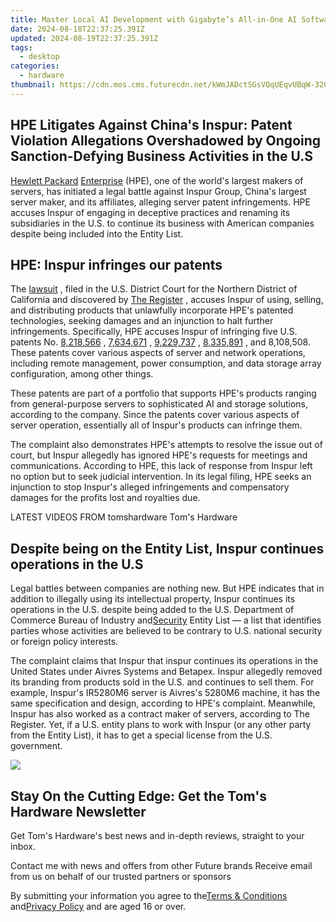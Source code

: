 ```yaml
---
title: Master Local AI Development with Gigabyte’s All-in-One AI Software, Motherboards and SSDs Powered by Intel & AMD GPUs
date: 2024-08-18T22:37:25.391Z
updated: 2024-08-19T22:37:25.391Z
tags:
  - desktop
categories:
  - hardware
thumbnail: https://cdn.mos.cms.futurecdn.net/kWmJADctSGsVQqUEqvUBqW-320-80.png
---
```


## HPE Litigates Against China's Inspur: Patent Violation Allegations Overshadowed by Ongoing Sanction-Defying Business Activities in the U.S

[Hewlett Packard](https://www.tomshardware.com/tag/hewlett-packard) [Enterprise](https://www.tomshardware.com/tag/enterprise) (HPE), one of the world's largest makers of servers, has initiated a legal battle against Inspur Group, China's largest server maker, and its affiliates, alleging server patent infringements. HPE accuses Inspur of engaging in deceptive practices and renaming its subsidiaries in the U.S. to continue its business with American companies despite being included into the Entity List.

## HPE: Inspur infringes our patents

 The [lawsuit](https://storage.courtlistener.com/recap/gov.uscourts.cand.427960/gov.uscourts.cand.427960.1.0.pdf) , filed in the U.S. District Court for the Northern District of California and discovered by [The Register](https://www.theregister.com/2024/04/18/hpe%5Finspur%5Flawsuit/) , accuses Inspur of using, selling, and distributing products that unlawfully incorporate HPE's patented technologies, seeking damages and an injunction to halt further infringements. Specifically, HPE accuses Inspur of infringing five U.S. patents No. [8,218,566](https://patents.google.com/patent/US8218566B2/) , [7,634,671](https://patents.google.com/patent/US7634671B2/) , [9,229,737](https://patents.google.com/patent/US9229737B2/) , [8,335,891](https://patents.google.com/patent/US8335891B2/) , and 8,108,508\. These patents cover various aspects of server and network operations, including remote management, power consumption, and data storage array configuration, among other things.

 These patents are part of a portfolio that supports HPE's products ranging from general-purpose servers to sophisticated AI and storage solutions, according to the company. Since the patents cover various aspects of server operation, essentially all of Inspur's products can infringe them.

 The complaint also demonstrates HPE's attempts to resolve the issue out of court, but Inspur allegedly has ignored HPE's requests for meetings and communications. According to HPE, this lack of response from Inspur left no option but to seek judicial intervention. In its legal filing, HPE seeks an injunction to stop Inspur's alleged infringements and compensatory damages for the profits lost and royalties due.

 LATEST VIDEOS FROM tomshardware Tom's Hardware

## Despite being on the Entity List, Inspur continues operations in the U.S

 Legal battles between companies are nothing new. But HPE indicates that in addition to illegally using its intellectual property, Inspur continues its operations in the U.S. despite being added to the U.S. Department of Commerce Bureau of Industry and[Security](https://www.tomshardware.com/tag/security) Entity List — a list that identifies parties whose activities are believed to be contrary to U.S. national security or foreign policy interests.

 The complaint claims that Inspur that inspur continues its operations in the United States under Aivres Systems and Betapex. Inspur allegedly removed its branding from products sold in the U.S. and continues to sell them. For example, Inspur's IR5280M6 server is Aivres's 5280M6 machine, it has the same specification and design, according to HPE's complaint. Meanwhile, Inspur has also worked as a contract maker of servers, according to The Register. Yet, if a U.S. entity plans to work with Inspur (or any other party from the Entity List), it has to get a special license from the U.S. government.

<!-- affiliate ads begin -->
<a href="https://store.movavi.com/affiliate.php?ACCOUNT=MOVAVI&AFFILIATE=108875&PATH=https%3A%2F%2Fwww.movavi.com%3FAFFILIATE%3D108875%26RESOURCE%3DMovavi%2BVideo%2BEditor%2Bbox"><img src="https://mcusercontent.com/0885a03ded3d480dca9287f12/images/6d3207fd-9f15-4c21-f0ad-59c68e6a7e2a.png" border="0"></a>
<!-- affiliate ads end -->
## Stay On the Cutting Edge: Get the Tom's Hardware Newsletter

 Get Tom's Hardware's best news and in-depth reviews, straight to your inbox.

 Contact me with news and offers from other Future brands  Receive email from us on behalf of our trusted partners or sponsors

 By submitting your information you agree to the[Terms & Conditions](https://futureplc.com/terms-conditions/) and[Privacy Policy](https://futureplc.com/privacy-policy/) and are aged 16 or over.


<ins class="adsbygoogle"
     style="display:block"
     data-ad-format="autorelaxed"
     data-ad-client="ca-pub-7571918770474297"
     data-ad-slot="1223367746"></ins>



<ins class="adsbygoogle"
     style="display:block"
     data-ad-client="ca-pub-7571918770474297"
     data-ad-slot="8358498916"
     data-ad-format="auto"
     data-full-width-responsive="true"></ins>


